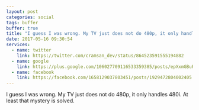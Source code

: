 ```yaml
---
layout: post
categories: social
tags: buffer
buffer: true
title: "I guess I was wrong. My TV just does not do 480p, it only handles 480i. At least that mystery is solved."
date: 2017-05-16 09:30:54
services: 
  - name: twitter
    link: https://twitter.com/cramsan_dev/status/864523591555194882
  - name: google
    link: https://plus.google.com/106027709116533359385/posts/epXxmGBuPQ1
  - name: facebook
    link: https://facebook.com/1658129037803451/posts/1929472804002405
---
```


I guess I was wrong. My TV just does not do 480p, it only handles 480i. At least that mystery is solved.
